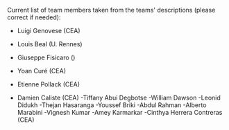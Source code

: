 Current list of team members taken from the teams' descriptions (please correct if needed): 

- Luigi Genovese (CEA) 

- Louis Beal (U. Rennes) 

- Giuseppe Fisicaro ()
- Yoan Curé (CEA) 
- Etienne Pollack (CEA)
- Damien Caliste (CEA) 
-Tiffany Abui Degbotse
-William Dawson
-Leonid Didukh
-Thejan Hasaranga
-Youssef Briki
-Abdul Rahman
-Alberto Marabini
-Vignesh Kumar
-Amey Karmarkar 
-Cinthya Herrera Contreras (CEA)
